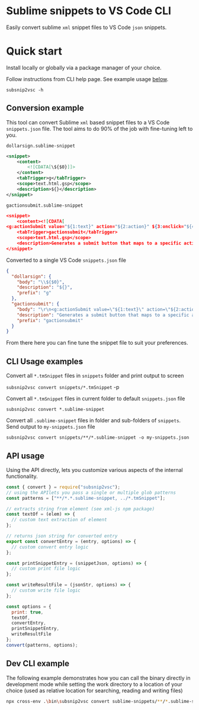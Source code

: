 # Sublime snippets to VS Code CLI

Easily convert sublime `xml` snippet files to VS Code `json` snippets.

# Quick start

Install locally or globally via a package manager of your choice.

Follow instructions from CLI help page. See example usage [below](#cli-usage-examples).

`subsnip2vsc -h`

## Conversion example

This tool can convert Sublime `xml` based snippet files to a VS Code `snippets.json` file. The tool aims to do 90% of the job with fine-tuning left to you.

`dollarsign.sublime-snippet`

```xml
<snippet>
	<content>
		<![CDATA[\${$0}]]>
	</content>
	<tabTrigger>g</tabTrigger>
	<scope>text.html.gsp</scope>
	<description>${}</description>
</snippet>
```

`gactionsubmit.sublime-snippet`

```json
<snippet>
	<content><![CDATA[
<g:actionSubmit value="${1:text}" action="${2:action}" ${3:onclick="${4:jsCode}"} />]]></content>
	<tabTrigger>gactionsubmit</tabTrigger>
	<scope>text.html.gsp</scope>
	<description>Generates a submit button that maps to a specific action</description>
</snippet>

```

Converted to a single VS Code `snippets.json` file

```json
{
  "dollarsign": {
    "body": "\\${$0}",
    "description": "${}",
    "prefix": "g"
  },
  "gactionsubmit": {
    "body": "\r\n<g:actionSubmit value=\"${1:text}\" action=\"${2:action}\" ${3:onclick=\"${4:jsCode}\"} >",
    "description": "Generates a submit button that maps to a specific action",
    "prefix": "gactionsubmit"
  }
}
```

From there here you can fine tune the snippet file to suit your preferences.

## CLI Usage examples

Convert all `*.tmSnippet` files in `snippets` folder and print output to screen

`subsnip2vsc convert snippets/*.tmSnippet` -p

Convert all `*.tmSnippet` files in current folder to default `snippets.json` file

`subsnip2vsc convert *.sublime-snippet`

Convert all `.sublime-snippet` files in folder and sub-folders of `snippets`.
Send output to `my-snippets.json` file

`subsnip2vsc convert snippets/**/*.sublime-snippet -o my-snippets.json`

## API usage

Using the API directly, lets you customize various aspects of the internal functionality.

```js
const { convert } = require("subsnip2vsc");
// using the APIlets you pass a single or multiple glob patterns
const patterns = ["**/*.*.sublime-snippet, ../*.tmSnippet"];

// extracts string from element (see xml-js npm package)
const textOf = (elem) => {
  // custom text extraction of element
};

// returns json string for converted entry
export const convertEntry = (entry, options) => {
  // custom convert entry logic
};

const printSnippetEntry = (snippetJson, options) => {
  // custom print file logic
};

const writeResultFile = (jsonStr, options) => {
  // custom write file logic
};

const options = {
  print: true,
  textOf,
  convertEntry,
  printSnippetEntry,
  writeResultFile
};
convert(patterns, options);
```

## Dev CLI example

The following example demonstrates how you can call the binary directly in development mode while setting the work directory to a location of your choice (used as relative location for searching, reading and writing files)

```bash
npx cross-env .\bin\subsnip2vsc convert sublime-snippets/**/*.sublime-snippet -d C:/Users/xxxx/source/repos/vsc-extensions
```
